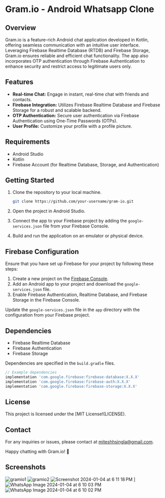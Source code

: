 # Gram.io - Android Whatsapp Clone

## Overview

Gram.io is a feature-rich Android chat application developed in Kotlin, offering seamless communication with an intuitive user interface. Leveraging Firebase Realtime Database (RTDB) and Firebase Storage, Gram.io ensures reliable and efficient chat functionality. The app also incorporates OTP authentication through Firebase Authentication to enhance security and restrict access to legitimate users only.

## Features

- **Real-time Chat:** Engage in instant, real-time chat with friends and contacts.
- **Firebase Integration:** Utilizes Firebase Realtime Database and Firebase Storage for a robust and scalable backend.
- **OTP Authentication:** Secure user authentication via Firebase Authentication using One-Time Passwords (OTPs).
- **User Profile:** Customize your profile with a profile picture.

## Requirements

- Android Studio 
- Kotlin 
- Firebase Account (for Realtime Database, Storage, and Authentication)

## Getting Started

1. Clone the repository to your local machine.
   ```bash
   git clone https://github.com/your-username/gram-io.git
   ```

2. Open the project in Android Studio.

3. Connect the app to your Firebase project by adding the `google-services.json` file from your Firebase Console.

4. Build and run the application on an emulator or physical device.

## Firebase Configuration

Ensure that you have set up Firebase for your project by following these steps:

1. Create a new project on the [Firebase Console](https://console.firebase.google.com/).
2. Add an Android app to your project and download the `google-services.json` file.
3. Enable Firebase Authentication, Realtime Database, and Firebase Storage in the Firebase Console.

Update the `google-services.json` file in the `app` directory with the configuration from your Firebase project.

## Dependencies

- Firebase Realtime Database
- Firebase Authentication
- Firebase Storage

Dependencies are specified in the `build.gradle` files.

```gradle
// Example dependencies
implementation 'com.google.firebase:firebase-database:X.X.X'
implementation 'com.google.firebase:firebase-auth:X.X.X'
implementation 'com.google.firebase:firebase-storage:X.X.X'
```


## License


This project is licensed under the [MIT License!(LICENSE).

## Contact

For any inquiries or issues, please contact at miteshhsingla@gmail.com.

Happy chatting with Gram.io! 🚀

## Screenshots
![gramio1](https://github.com/Miteshhsingla/Gram.io/assets/97623864/7e98829c-22c6-4a6d-95e2-8731f07b7c70)
![gramio2](https://github.com/Miteshhsingla/Gram.io/assets/97623864/3e0e32e0-fa95-494f-9470-6f6636499cf2)
![Screenshot 2024-01-04 at 6 11 18 PM](https://github.com/Miteshhsingla/Gram.io/assets/97623864/b5b8525d-614b-47e1-892d-22547f2c0407)
]
![WhatsApp Image 2024-01-04 at 6 10 03 PM](https://github.com/Miteshhsingla/Gram.io/assets/97623864/f8ad7a51-2982-4e5b-99f8-8e2c7b979db5)
![WhatsApp Image 2024-01-04 at 6 10 02 PM](https://github.com/Miteshhsingla/Gram.io/assets/97623864/1b959c38-6f6f-4f67-8a59-42af6ebdf215)




